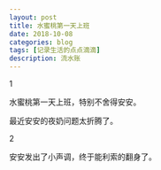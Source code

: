 ```yaml
---
layout: post
title: 水蜜桃第一天上班
date: 2018-10-08
categories: blog
tags: [记录生活的点点滴滴]
description: 流水账
---
```


1 

水蜜桃第一天上班，特别不舍得安安。

最近安安的夜奶问题太折腾了。


2

安安发出了小声调，终于能利索的翻身了。